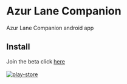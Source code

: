# Azur Lane Companion
Azur Lane Companion android app

## Install
Join the beta click [here](https://play.google.com/apps/testing/info.kurozeropb.azurlane) \
<br />
[![play-store][playstore]](https://play.google.com/store/apps/details?id=info.kurozeropb.azurlane)

[playstore]: https://b.catgirlsare.sexy/3lTD.png
